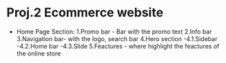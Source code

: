# Proj.2 Ecommerce website

- Home Page Section:
  1.Promo bar - Bar with the promo text
  2.Info bar
  3.Navigation bar- with the logo, search bar
  4.Hero section
  -4.1.Sidebar
  -4.2.Home bar
  -4.3.Slide
  5.Feactures - where highlight the feactures of the online store
